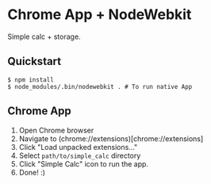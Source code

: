 # Chrome App + NodeWebkit

Simple calc + storage.

## Quickstart

    $ npm install
    $ node_modules/.bin/nodewebkit . # To run native App

## Chrome App

1. Open Chrome browser
2. Navigate to (chrome://extensions)[chrome://extensions]
3. Click "Load unpacked extensions..."
4. Select `path/to/simple_calc` directory
5. Click "Simple Calc" icon to run the app.
6. Done! :)


